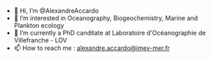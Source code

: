 - 👋 Hi, I’m @AlexandreAccardo
- 👀 I’m interested in Oceanography, Biogeochemistry, Marine and Plankton ecology 
- 🌊 I’m currently a PhD canditate at Laboratoire d'Océanographie de Villefranche - LOV 
- 📫 How to reach me : alexandre.accardo@imev-mer.fr

<!---
AlexandreAccardo/AlexandreAccardo is a ✨ special ✨ repository because its `README.md` (this file) appears on your GitHub profile.
You can click the Preview link to take a look at your changes.
--->
